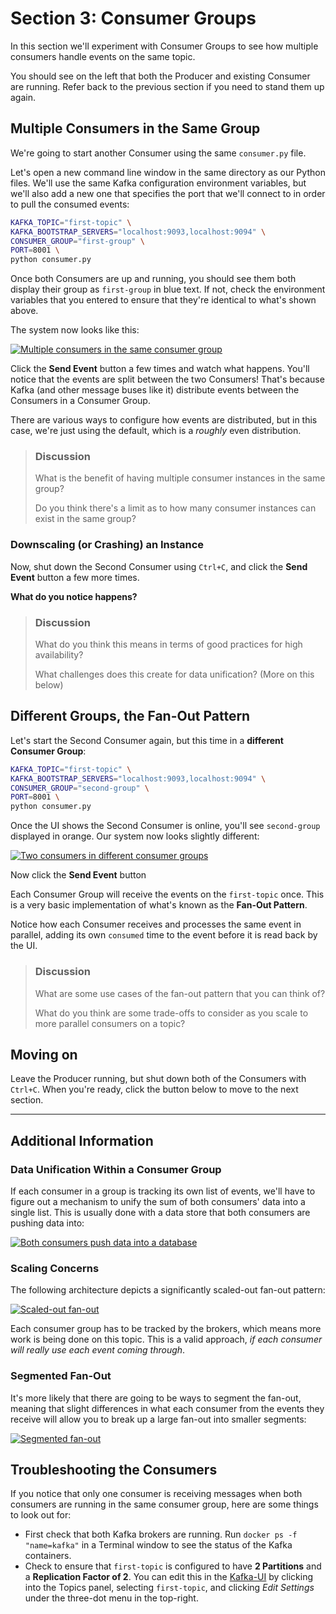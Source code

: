 # Section 3: Consumer Groups

In this section we'll experiment with Consumer Groups to see how multiple consumers handle events on the same topic.

You should see on the left that both the Producer and existing Consumer are running. Refer back to the previous section if you need to stand them up again.

## Multiple Consumers in the Same Group

We're going to start another Consumer using the same `consumer.py` file. 

Let's open a new command line window in the same directory as our Python files. We'll use the same Kafka configuration environment variables, but we'll also add a new one that specifies the port that we'll connect to in order to pull the consumed events:

<span class="copy"></span>
```sh
KAFKA_TOPIC="first-topic" \
KAFKA_BOOTSTRAP_SERVERS="localhost:9093,localhost:9094" \
CONSUMER_GROUP="first-group" \
PORT=8001 \
python consumer.py
```

Once both Consumers are up and running, you should see them both display their group as `first-group` in blue text. If not, check the environment variables that you entered to ensure that they're identical to what's shown above.

The system now looks like this:

<a href="images/s3.1.jpg" class="glightbox">
    <img src="images/s3.1.jpg" alt="Multiple consumers in the same consumer group"/>
</a>

Click the **Send Event** button a few times and watch what happens.  You'll notice that the events are split between the two Consumers!  That's because Kafka (and other message buses like it) distribute events between the Consumers in a Consumer Group. 

There are various ways to configure how events are distributed, but in this case, we're just using the default, which is a *roughly* even distribution.

> ### Discussion
> What is the benefit of having multiple consumer instances in the same group?
> 
> Do you think there's a limit as to how many consumer instances can exist in the same group?

### Downscaling (or Crashing) an Instance

Now, shut down the Second Consumer using `Ctrl+C`, and click the **Send Event** button a few more times. 

**What do you notice happens?**

> ### Discussion
> What do you think this means in terms of good practices for high availability?
> 
> What challenges does this create for data unification? (More on this below)

## Different Groups, the Fan-Out Pattern

Let's start the Second Consumer again, but this time in a **different Consumer Group**:

<span class="copy"></span>
```sh
KAFKA_TOPIC="first-topic" \
KAFKA_BOOTSTRAP_SERVERS="localhost:9093,localhost:9094" \
CONSUMER_GROUP="second-group" \
PORT=8001 \
python consumer.py
```

Once the UI shows the Second Consumer is online, you'll see `second-group` displayed in orange.  Our system now looks slightly different:

<a href="images/s3.2.jpg" class="glightbox">
    <img src="images/s3.2.jpg" alt="Two consumers in different consumer groups"/>
</a>

Now click the **Send Event** button

Each Consumer Group will receive the events on the `first-topic` once. This is a very basic implementation of what's known as the **Fan-Out Pattern**.

Notice how each Consumer receives and processes the same event in parallel, adding its own `consumed` time to the event before it is read back by the UI.

> ### Discussion
> What are some use cases of the fan-out pattern that you can think of?
> 
> What do you think are some trade-offs to consider as you scale to more parallel consumers on a topic?

## Moving on

Leave the Producer running, but shut down both of the Consumers with `Ctrl+C`.  When you're ready, click the button below to move to the next section.

<hr>

## Additional Information

### Data Unification Within a Consumer Group

If each consumer in a group is tracking its own list of events, we'll have to figure out a mechanism to unify the sum of both consumers' data into a single list.  This is usually done with a data store that both consumers are pushing data into:

<a href="images/s3.5.jpg" class="glightbox">
    <img src="images/s3.5.jpg" alt="Both consumers push data into a database"/>
</a>

### Scaling Concerns

The following architecture depicts a significantly scaled-out fan-out pattern:

<a href="images/s3.3.jpg" class="glightbox">
    <img src="images/s3.3.jpg" alt="Scaled-out fan-out"/>
</a>

Each consumer group has to be tracked by the brokers, which means more work is being done on this topic.  This is a valid approach, *if each consumer will really use each event coming through*.

### Segmented Fan-Out

It's more likely that there are going to be ways to segment the fan-out, meaning that slight differences in what each consumer from the events they receive will allow you to break up a large fan-out into smaller segments:

<a href="images/s3.4.jpg" class="glightbox">
    <img src="images/s3.4.jpg" alt="Segmented fan-out"/>
</a>

## Troubleshooting the Consumers

If you notice that only one consumer is receiving messages when both consumers are running in the same consumer group, here are some things to look out for:
- First check that both Kafka brokers are running.  Run `docker ps -f "name=kafka"` in a Terminal window to see the status of the Kafka containers.
- Check to ensure that `first-topic` is configured to have **2 Partitions** and a **Replication Factor of 2**.  You can edit this in the [Kafka-UI](http://localhost:8080) by clicking into the Topics panel, selecting `first-topic`, and clicking *Edit Settings* under the three-dot menu in the top-right.